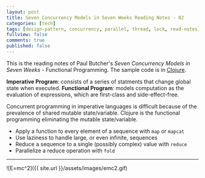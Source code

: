 ```yaml
---
layout: post
title: Seven Concurrency Models in Seven Weeks Reading Notes - 02
categories: [tech]
tags: [design-pattern, concurrency, parallel, thread, lock, read-notes]
fullview: false
comments: true
published: false
---
```


This is the reading notes of Paul Butcher's *Seven Concurrency Models in Seven Weeks* - Functional Programming. The sample code is in [Clojure](http://clojure.org).

**Imperative Program**: consists of a series of statments that change global state when executed.
**Functional Program**: models computation as the evaluation of expressions, which are first-class and side-effect-free.

Concurrent programming in imperative languages is difficult because of the prevalence of shared mutable state/variable. Clojure is the functional programming eliminating the mutable state/variable. 
* Apply a function to every element of a sequence with `map` or `mapcat`
* Use laziness to handle large, or even infinite, sequences
* Reduce a sequence to a single (possibly complex) value with `reduce`
* Parallelize a reduce operation with `fold`


---
![E=mc^2]({{ site.url }}/assets/images/emc2.gif)